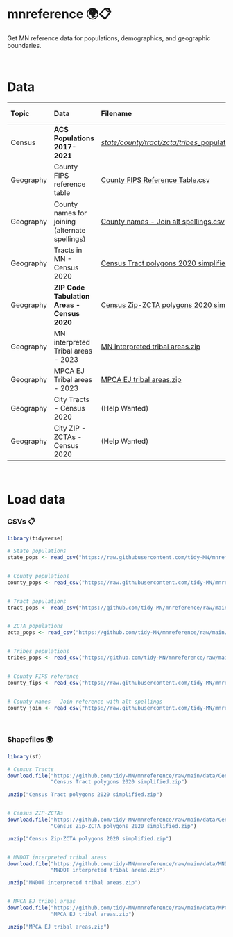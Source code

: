 # mnreference :earth_africa::clipboard:

Get MN reference data for populations, demographics, and geographic boundaries.

<br>

# Data

|Topic     |Data                                               | Filename | Last updated | Update schedule |
|:---------|:--------------------------------------------------|:---------|:---------|:---------|
|Census    | **ACS Populations 2017-2021**                         | [*state/county/tract/zcta/tribes*_populations_acs_2017_2021.csv](data/) | Jan, 2023 | Annually (Jan) |
|Geography | County FIPS reference table                       | [County FIPS Reference Table.csv](data/County%20FIPS%20Reference%20Table.csv) | Apr, 2023 |	None |
|Geography | County names for joining (alternate spellings)    | [County names - Join alt spellings.csv](data/County%20names%20-%20Join%20alt%20spellings.csv) | Apr, 2023 |	None |
|Geography | Tracts in MN - Census 2020                        | [Census Tract polygons 2020 simplified.zip](data/Census%20Tract%20polygons%202020%20simplified.zip) | Feb, 2022 |	10 years |
|Geography | **ZIP Code Tabulation Areas - Census 2020**          | [Census Zip-ZCTA polygons 2020 simplified.zip](data/Census%20Zip-ZCTA%20polygons%202020%20simplified.zip) | Feb, 2022	| 10 years |
|Geography | MN interpreted Tribal areas - 2023                | [MN interpreted tribal areas.zip](data/MNDOT%20interpreted%20tribal%20areas.zip) | Apr, 2023	| Annually (Apr) | 
|Geography | MPCA EJ Tribal areas - 2023                       | [MPCA EJ tribal areas.zip](data/MPCA%20EJ%20tribal%20areas.zip) | Apr, 2023 |	Annually (Apr) |
|Geography | City Tracts - Census 2020 | (Help Wanted) | | 10 years |
|Geography | City ZIP - ZCTAs - Census 2020 | (Help Wanted)  | | 10 years |

<br>

# Load data

### CSVs :clipboard:
```r
library(tidyverse)

# State populations
state_pops <- read_csv("https://raw.githubusercontent.com/tidy-MN/mnreference/main/data/state_populations_acs_2017_2021.csv")


# County populations
county_pops <- read_csv("https://raw.githubusercontent.com/tidy-MN/mnreference/main/data/county_populations_acs_2017_2021.csv")


# Tract populations
tract_pops <- read_csv("https://github.com/tidy-MN/mnreference/raw/main/data/tract_populations_acs_2017_2021.csv")


# ZCTA populations
zcta_pops <- read_csv("https://github.com/tidy-MN/mnreference/raw/main/data/zcta_populations_acs_2017_2021.csv")


# Tribes populations
tribes_pops <- read_csv("https://github.com/tidy-MN/mnreference/raw/main/data/tribes_populations_acs_2017_2021.csv")


# County FIPS reference
county_fips <- read_csv("https://raw.githubusercontent.com/tidy-MN/mnreference/main/data/County%20FIPS%20Reference%20Table.csv")


# County names - Join reference with alt spellings
county_join <- read_csv("https://raw.githubusercontent.com/tidy-MN/mnreference/main/data/County%20names%20-%20Join%20alt%20spellings.csv")
```

<br>

### Shapefiles :earth_africa:

```r
library(sf)

# Census Tracts
download.file("https://github.com/tidy-MN/mnreference/raw/main/data/Census%20Tract%20polygons%202020%20simplified.zip", 
              "Census Tract polygons 2020 simplified.zip")

unzip("Census Tract polygons 2020 simplified.zip")


# Census ZIP-ZCTAs
download.file("https://github.com/tidy-MN/mnreference/raw/main/data/Census%20Zip-ZCTA%20polygons%202020%20simplified.zip", 
              "Census Zip-ZCTA polygons 2020 simplified.zip")

unzip("Census Zip-ZCTA polygons 2020 simplified.zip")


# MNDOT interpreted tribal areas
download.file("https://github.com/tidy-MN/mnreference/raw/main/data/MNDOT%20interpreted%20tribal%20areas.zip", 
              "MNDOT interpreted tribal areas.zip")

unzip("MNDOT interpreted tribal areas.zip")


# MPCA EJ tribal areas
download.file("https://github.com/tidy-MN/mnreference/raw/main/data/MPCA%20EJ%20tribal%20areas.zip", 
              "MPCA EJ tribal areas.zip")

unzip("MPCA EJ tribal areas.zip")
```
